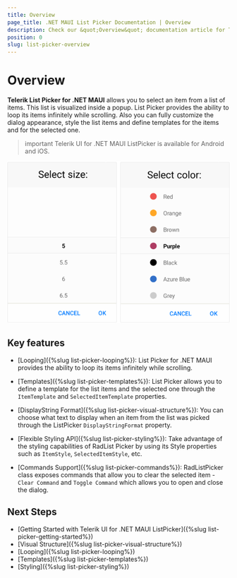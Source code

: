 ```yaml
---
title: Overview
page_title: .NET MAUI List Picker Documentation | Overview
description: Check our &quot;Overview&quot; documentation article for Telerik ListPicker for .NET MAUI.
position: 0
slug: list-picker-overview
---
```


# Overview

**Telerik List Picker for .NET MAUI** allows you to select an item from a list of items. This list is visualized inside a popup. List Picker provides the ability to loop its items infinitely while scrolling. Also you can fully customize the dialog appearance, style the list items and define templates for the items and for the selected one.  

>important Telerik UI for .NET MAUI ListPicker is available for Android and iOS.

![List Picker Overview](images/list_picker_overview.png)

## Key features

* [Looping]({%slug list-picker-looping%}): List Picker for .NET MAUI provides the ability to loop its items infinitely while scrolling.

* [Templates]({%slug list-picker-templates%}): List Picker allows you to define a template for the list items and the selected one through the `ItemTemplate` and `SelectedItemTemplate` properties. 

* [DisplayString Format]({%slug list-picker-visual-structure%}): You can choose what text to display when an item from the list was picked through the ListPicker `DisplayStringFormat` property. 

* [Flexible Styling API]({%slug list-picker-styling%}):  Take advantage of the styling capabilities of RadList Picker by using its Style properties such as `ItemStyle`, `SelectedItemStyle`, etc. 

* [Commands Support]({%slug list-picker-commands%}): RadListPicker class exposes commands that allow you to clear the selected item - `Clear Command` and `Toggle Command` which allows you to open and close the dialog.

## Next Steps

- [Getting Started with Telerik UI for .NET MAUI ListPicker]({%slug list-picker-getting-started%})
- [Visual Structure]({%slug list-picker-visual-structure%})
- [Looping]({%slug list-picker-looping%})
- [Templates]({%slug list-picker-templates%})
- [Styling]({%slug list-picker-styling%})